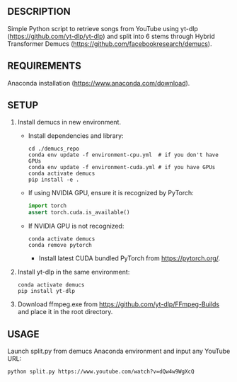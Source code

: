 ## DESCRIPTION

Simple Python script to retrieve songs from YouTube using yt-dlp (https://github.com/yt-dlp/yt-dlp) and
split into 6 stems through Hybrid Transformer Demucs (https://github.com/facebookresearch/demucs).

## REQUIREMENTS

Anaconda installation (https://www.anaconda.com/download).

## SETUP

1.	Install demucs in new environment.

	- Install dependencies and library:
		```
		cd ./demucs_repo
		conda env update -f environment-cpu.yml  # if you don't have GPUs
		conda env update -f environment-cuda.yml # if you have GPUs
		conda activate demucs
		pip install -e .
		```
	- If using NVIDIA GPU, ensure it is recognized by PyTorch:
		```python
		import torch
		assert torch.cuda.is_available()
		```
	- If NVIDIA GPU is not recognized:
		```
		conda activate demucs
		conda remove pytorch
		```
		- Install latest CUDA bundled PyTorch from https://pytorch.org/.
2.	Install yt-dlp in the same environment:
	```
	conda activate demucs
	pip install yt-dlp
	```
3.	Download ffmpeg.exe from https://github.com/yt-dlp/FFmpeg-Builds and place it in the root directory.

## USAGE

Launch split.py from demucs Anaconda environment and input any YouTube URL:

```
python split.py https://www.youtube.com/watch?v=dQw4w9WgXcQ
```